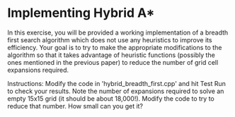 # Implementing Hybrid A*

In this exercise, you will be provided a working implementation of a breadth first search algorithm which does not use any heuristics to improve its efficiency. Your goal is to try to make the appropriate modifications to the algorithm so that it takes advantage of heuristic functions (possibly the ones mentioned in the previous paper) to reduce the number of grid cell expansions required.

Instructions:
Modify the code in 'hybrid_breadth_first.cpp' and hit Test Run to check your results.
Note the number of expansions required to solve an empty 15x15 grid (it should be about 18,000!). Modify the code to try to reduce that number. How small can you get it?
